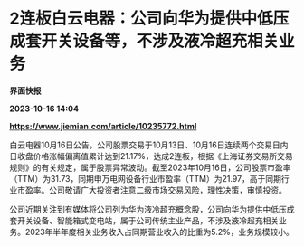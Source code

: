 # 2连板白云电器：公司向华为提供中低压成套开关设备等，不涉及液冷超充相关业务
**界面快报**

**2023-10-16 14:04**

**https://www.jiemian.com/article/10235772.html**

白云电器10月16日公告，公司股票交易于10月13日、10月16日连续两个交易日内日收盘价格涨幅偏离值累计达到21.17%，达成2连板，根据《上海证券交易所交易规则》的有关规定，属于股票异常波动。截至2023年10月16日，公司股票市盈率（TTM）为31.73，同期申万电网设备行业市盈率（TTM）为21.97，高于同期行业市盈率。公司敬请广大投资者注意二级市场交易风险，理性决策，审慎投资。

公司近期关注到有媒体将公司列为华为液冷超充概念股，公司向华为提供中低压成套开关设备、智能箱式变电站，属于公司传统主业产品，不涉及液冷超充相关业务。2023年半年度相关业务收入占同期营业收入的比重为5.2%，业务规模较小。